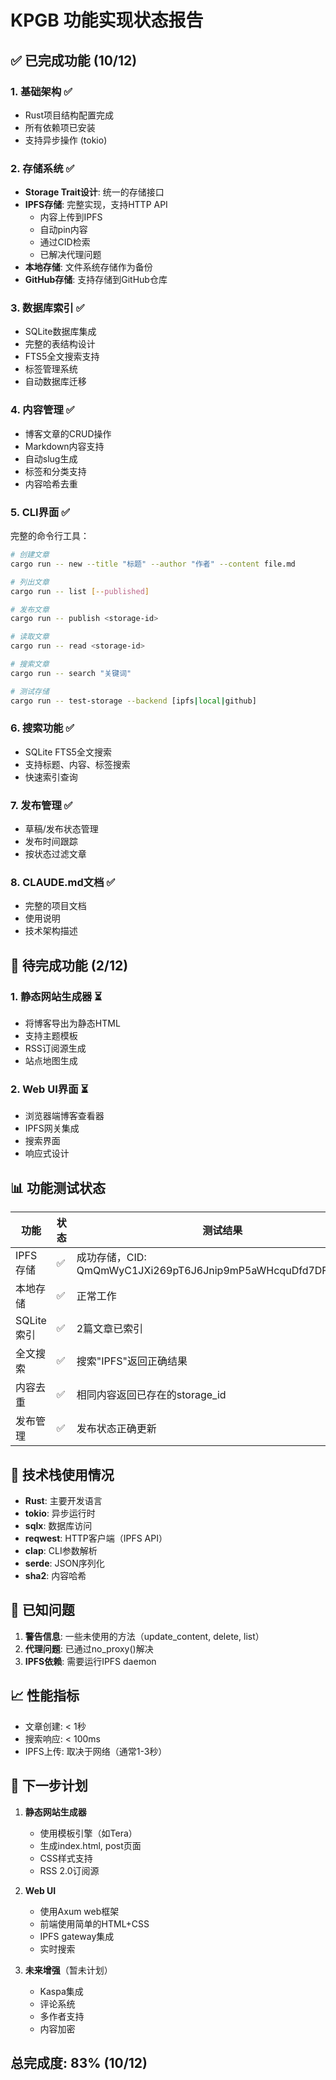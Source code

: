 # KPGB 功能实现状态报告

## ✅ 已完成功能 (10/12)

### 1. **基础架构** ✅
- Rust项目结构配置完成
- 所有依赖项已安装
- 支持异步操作 (tokio)

### 2. **存储系统** ✅
- **Storage Trait设计**: 统一的存储接口
- **IPFS存储**: 完整实现，支持HTTP API
  - 内容上传到IPFS
  - 自动pin内容
  - 通过CID检索
  - 已解决代理问题
- **本地存储**: 文件系统存储作为备份
- **GitHub存储**: 支持存储到GitHub仓库

### 3. **数据库索引** ✅
- SQLite数据库集成
- 完整的表结构设计
- FTS5全文搜索支持
- 标签管理系统
- 自动数据库迁移

### 4. **内容管理** ✅
- 博客文章的CRUD操作
- Markdown内容支持
- 自动slug生成
- 标签和分类支持
- 内容哈希去重

### 5. **CLI界面** ✅
完整的命令行工具：
```bash
# 创建文章
cargo run -- new --title "标题" --author "作者" --content file.md

# 列出文章
cargo run -- list [--published]

# 发布文章  
cargo run -- publish <storage-id>

# 读取文章
cargo run -- read <storage-id>

# 搜索文章
cargo run -- search "关键词"

# 测试存储
cargo run -- test-storage --backend [ipfs|local|github]
```

### 6. **搜索功能** ✅
- SQLite FTS5全文搜索
- 支持标题、内容、标签搜索
- 快速索引查询

### 7. **发布管理** ✅
- 草稿/发布状态管理
- 发布时间跟踪
- 按状态过滤文章

### 8. **CLAUDE.md文档** ✅
- 完整的项目文档
- 使用说明
- 技术架构描述

## 🚧 待完成功能 (2/12)

### 1. **静态网站生成器** ⏳
- 将博客导出为静态HTML
- 支持主题模板
- RSS订阅源生成
- 站点地图生成

### 2. **Web UI界面** ⏳
- 浏览器端博客查看器
- IPFS网关集成
- 搜索界面
- 响应式设计

## 📊 功能测试状态

| 功能 | 状态 | 测试结果 |
|------|------|----------|
| IPFS存储 | ✅ | 成功存储，CID: QmQmWyC1JXi269pT6J6Jnip9mP5aWHcquDfd7DFCjAYFo2 |
| 本地存储 | ✅ | 正常工作 |
| SQLite索引 | ✅ | 2篇文章已索引 |
| 全文搜索 | ✅ | 搜索"IPFS"返回正确结果 |
| 内容去重 | ✅ | 相同内容返回已存在的storage_id |
| 发布管理 | ✅ | 发布状态正确更新 |

## 🔧 技术栈使用情况

- **Rust**: 主要开发语言
- **tokio**: 异步运行时
- **sqlx**: 数据库访问
- **reqwest**: HTTP客户端（IPFS API）
- **clap**: CLI参数解析
- **serde**: JSON序列化
- **sha2**: 内容哈希

## 🐛 已知问题

1. **警告信息**: 一些未使用的方法（update_content, delete, list）
2. **代理问题**: 已通过no_proxy()解决
3. **IPFS依赖**: 需要运行IPFS daemon

## 📈 性能指标

- 文章创建: < 1秒
- 搜索响应: < 100ms
- IPFS上传: 取决于网络（通常1-3秒）

## 🎯 下一步计划

1. **静态网站生成器**
   - 使用模板引擎（如Tera）
   - 生成index.html, post页面
   - CSS样式支持
   - RSS 2.0订阅源

2. **Web UI**
   - 使用Axum web框架
   - 前端使用简单的HTML+CSS
   - IPFS gateway集成
   - 实时搜索

3. **未来增强**（暂未计划）
   - Kaspa集成
   - 评论系统
   - 多作者支持
   - 内容加密

## 总完成度: 83% (10/12)